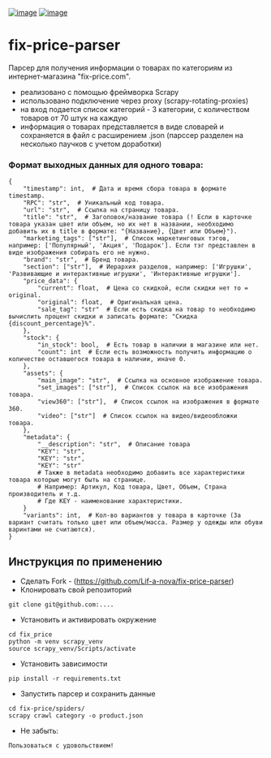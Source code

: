[![image](https://i2.wp.com/miro.medium.com/1*V7b3rjqIpiF1fWZd4RH0aQ.jpeg)](https://scrapy.org/) [![image](https://www.vectorlogo.zone/logos/python/python-official.svg)](https://www.python.org/doc/) 

# fix-price-parser
Парсер для получения информации о товарах по категориям из интернет-магазина "fix-price.com".
- реализовано с помощью фреймворка Scrapy
- использовано подключение через proxy (scrapy-rotating-proxies)
- на вход подается список категорий - 3 категории, с количеством товаров от 70 штук на каждую
- информация о товарах представляется в виде словарей и сохраняется в файл с расширением .json
(парссер разделен на несколько паучков с учетом доработки)

### Формат выходных данных для одного товара:
```
{
    "timestamp": int,  # Дата и время сбора товара в формате timestamp.
    "RPC": "str",  # Уникальный код товара.
    "url": "str",  # Ссылка на страницу товара.
    "title": "str",  # Заголовок/название товара (! Если в карточке товара указан цвет или объем, но их нет в названии, необходимо добавить их в title в формате: "{Название}, {Цвет или Объем}").
    "marketing_tags": ["str"],  # Список маркетинговых тэгов, например: ['Популярный', 'Акция', 'Подарок']. Если тэг представлен в виде изображения собирать его не нужно.
    "brand": "str",  # Бренд товара.
    "section": ["str"],  # Иерархия разделов, например: ['Игрушки', 'Развивающие и интерактивные игрушки', 'Интерактивные игрушки'].
    "price_data": {
        "current": float,  # Цена со скидкой, если скидки нет то = original.
        "original": float,  # Оригинальная цена.
        "sale_tag": "str"  # Если есть скидка на товар то необходимо вычислить процент скидки и записать формате: "Скидка {discount_percentage}%".
    },
    "stock": {
        "in_stock": bool,  # Есть товар в наличии в магазине или нет.
        "count": int  # Если есть возможность получить информацию о количестве оставшегося товара в наличии, иначе 0.
    },
    "assets": {
        "main_image": "str",  # Ссылка на основное изображение товара.
        "set_images": ["str"],  # Список ссылок на все изображения товара.
        "view360": ["str"],  # Список ссылок на изображения в формате 360.
        "video": ["str"]  # Список ссылок на видео/видеообложки товара.
    },
    "metadata": {
        "__description": "str",  # Описание товара
        "KEY": "str",
        "KEY": "str",
        "KEY": "str"
        # Также в metadata необходимо добавить все характеристики товара которые могут быть на странице.
        # Например: Артикул, Код товара, Цвет, Объем, Страна производитель и т.д.
        # Где KEY - наименование характеристики.
    }
    "variants": int,  # Кол-во вариантов у товара в карточке (За вариант считать только цвет или объем/масса. Размер у одежды или обуви варинтами не считаются).
}
```

## Инструкция по применению
* Сделать Fork - (https://github.com/Lif-a-nova/fix-price-parser)
* Клонировать свой репозиторий
```
git clone git@github.com:....
```
* Установить и активировать окружение
```
cd fix_price
python -m venv scrapy_venv
source scrapy_venv/Scripts/activate
```
* Установить зависимости
```
pip install -r requirements.txt
```
* Запустить парсер и сохранить данные
```
cd fix-price/spiders/
scrapy crawl category -o product.json
```
* Не забыть:
```
Пользоваться с удовольствием!
```
